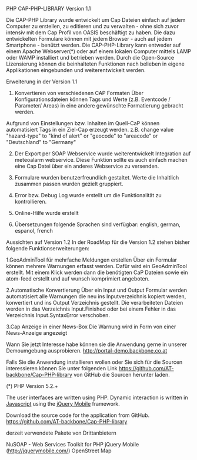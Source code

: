 PHP CAP-PHP-LIBRARY Version 1.1
 
Die CAP-PHP Library wurde entwickelt um Cap Dateien einfach auf jedem Computer zu erstellen, zu editieren 
und zu verwalten - ohne sich zuvor intensiv mit dem Cap Profil von OASIS beschäftigt zu haben.
Die dazu entwickelten Formulare können mit jedem Browser - auch auf jedem Smartphone - benützt werden.
Die CAP-PHP-Library kann entweder auf einem Apache Webserver(*) oder auf einem lokalen Computer mittels LAMP oder WAMP installiert und betrieben werden.
Durch die Open-Source Lizensierung können die beinhalteten Funktionen nach belieben in eigene Applikationen eingebunden und weiterentwickelt werden.
 
Erweiterung in der Version 1.1 
1. Konvertieren von verschiedenen CAP Formaten
Über Konfigurationsdateien können Tags und Werte (z.B. Eventcode / Parameter/ Areas) in eine andere gewünschte Formatierung gebracht werden.
 
Aufgrund von Einstellungen bzw. Inhalten im Quell-CaP können automatisiert Tags in ein Ziel-Cap erzeugt werden.
z.B. change value "hazard-type" to "kind of alert" or  "geocode" to "areacode" or "Deutschland" to "Germany"
 
2. Der Export per SOAP Webservice wurde weiterentwickelt
Integration auf meteoalarm webservice. Diese Funktion sollte es auch einfach machen eine Cap Datei über ein anderes Webservice zu versenden.
 
3. Formulare wurden benutzerfreundlich gestaltet.
Werte die Inhaltlich zusammen passen wurden gezielt gruppiert.
 
4. Error bzw. Debug Log wurde erstellt
um die Funktionalität zu kontrollieren. 
 
5. Online-Hilfe wurde erstellt
 
6. Übersetzungen 
folgende Sprachen sind verfügbar: english, german, espanol, french
 
 
Aussichten auf Version 1.2
In der RoadMap für die Version 1.2 stehen bisher folgende Funktionserweiterungen:
 
1.GeoAdminTool für mehrfache Meldungen erstellen
Über ein Formular können mehrere Warnungen erfasst werden. Dafür wird ein GeoAdminTool erstellt.
Mit einem Klick werden dann die benötigten CaP Dateien sowie ein atom-feed erstellt und auf wunsch komprimiert angeboten.
 
2.Automatische Konvertierung
Über ein Input und Output Formular werden automatisiert alle Warnungen die neu ins Inputverzeichnis kopiert werden, konvertiert und ins Output Verzeichnis gestellt.
Die verarbeiteten Dateien werden in das Verzeichnis Input.Finished oder bei einem Fehler in das Verzeichnis Input.SyntaxError verschoben.
 
3.Cap Anzeige in einer News-Box
Die Warnung wird in Form von einer News-Anzeige angezeigt
 
Wann Sie jetzt Interesse habe können sie die Anwendung gerne in unserer Demoumgebung ausprobieren.
http://portal-demo.backbone.co.at
 
Falls Sie die Anwendung installieren wollen oder Sie sich für die Sourcen interessieren können Sie unter folgenden Link https://github.com/AT-backbone/Cap-PHP-library von GitHub die Sourcen herunter laden.
 
(*) PHP Version 5.2.+ 
 
The user interfaces are written using PHP. Dynamic interaction is written in [Javascript](http://en.wikipedia.org/wiki/JavaScript)
using the [jQuery Mobile](http://jquerymobile.com/) framework.
 
Download the source code for the application from GitHub.
https://github.com/AT-backbone/Cap-PHP-library
 
 
derzeit verwendete Pakete von Drittanbietern
 
NuSOAP - Web Services Toolkit for PHP 
jQuery Mobile (http://jquerymobile.com/) 
OpenStreet Map 
